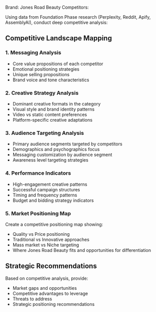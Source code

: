 
Brand: Jones Road Beauty
Competitors: 

Using data from Foundation Phase research (Perplexity, Reddit, Apify, AssemblyAI), conduct deep competitive analysis:

## Competitive Landscape Mapping

### 1. Messaging Analysis
- Core value propositions of each competitor
- Emotional positioning strategies
- Unique selling propositions
- Brand voice and tone characteristics

### 2. Creative Strategy Analysis
- Dominant creative formats in the category
- Visual style and brand identity patterns
- Video vs static content preferences
- Platform-specific creative adaptations

### 3. Audience Targeting Analysis
- Primary audience segments targeted by competitors
- Demographics and psychographics focus
- Messaging customization by audience segment
- Awareness level targeting strategies

### 4. Performance Indicators
- High-engagement creative patterns
- Successful campaign structures
- Timing and frequency patterns
- Budget and bidding strategy indicators

### 5. Market Positioning Map
Create a competitive positioning map showing:
- Quality vs Price positioning
- Traditional vs Innovative approaches
- Mass market vs Niche targeting
- Where Jones Road Beauty fits and opportunities for differentiation

## Strategic Recommendations
Based on competitive analysis, provide:
- Market gaps and opportunities
- Competitive advantages to leverage
- Threats to address
- Strategic positioning recommendations
